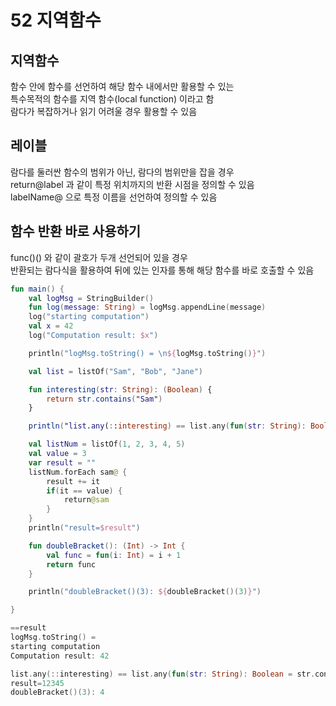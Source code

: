 # 52 지역함수

## 지역함수
함수 안에 함수를 선언하여 해당 함수 내에서만 활용할 수 있는  
특수목적의 함수를 지역 함수(local function) 이라고 함  
람다가 복잡하거나 읽기 어려울 경우 활용할 수 있음

## 레이블
람다를 둘러싼 함수의 범위가 아닌, 람다의 범위만을 잡을 경우  
return@label 과 같이 특정 위치까지의 반환 시점을 정의할 수 있음  
labelName@ 으로 특정 이름을 선언하여 정의할 수 있음 


## 함수 반환 바로 사용하기
func()() 와 같이 괄호가 두개 선언되어 있을 경우  
반환되는 람다식을 활용하여 뒤에 있는 인자를 통해 해당 함수를 바로 호출할 수 있음  

```kotlin
fun main() {
    val logMsg = StringBuilder()
    fun log(message: String) = logMsg.appendLine(message)
    log("starting computation")
    val x = 42
    log("Computation result: $x")

    println("logMsg.toString() = \n${logMsg.toString()}")

    val list = listOf("Sam", "Bob", "Jane")

    fun interesting(str: String): (Boolean) {
        return str.contains("Sam")
    }

    println("list.any(::interesting) == list.any(fun(str: String): Boolean = str.contains(\"Sam\")): ${list.any(::interesting) == list.any(fun(str: String): Boolean = str.contains("Sam"))}")

    val listNum = listOf(1, 2, 3, 4, 5)
    val value = 3
    var result = ""
    listNum.forEach sam@ {
        result += it
        if(it == value) {
            return@sam
        }
    }
    println("result=$result")

    fun doubleBracket(): (Int) -> Int {
        val func = fun(i: Int) = i + 1
        return func
    }

    println("doubleBracket()(3): ${doubleBracket()(3)}")

}

==result
logMsg.toString() =
starting computation
Computation result: 42

list.any(::interesting) == list.any(fun(str: String): Boolean = str.contains("Sam")): true
result=12345
doubleBracket()(3): 4
```